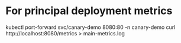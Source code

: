 # For principal deployment metrics
kubectl port-forward svc/canary-demo 8080:80 -n canary-demo
curl http://localhost:8080/metrics > main-metrics.log
